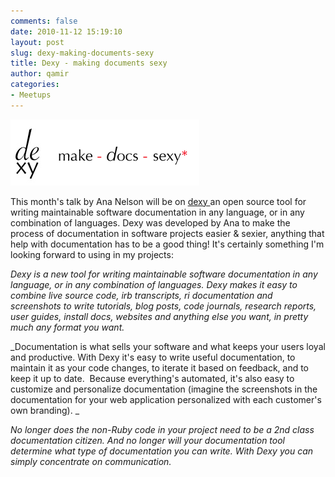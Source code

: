```yaml
---
comments: false
date: 2010-11-12 15:19:10
layout: post
slug: dexy-making-documents-sexy
title: Dexy - making documents sexy
author: qamir
categories:
- Meetups
---
```


![](images/dexy.png)

This month's talk by Ana Nelson will be on [dexy ](http://www.dexy.it/)an open source tool for writing maintainable software documentation in any language, or in any combination of languages. Dexy was developed by Ana to make the process of documentation in software projects easier & sexier, anything that help with documentation has to be a good thing! It's certainly something I'm looking forward to using in my projects:

_Dexy is a new tool for writing maintainable software documentation in
any language, or in any combination of languages. Dexy makes it easy
to combine live source code, irb transcripts, ri documentation and
screenshots to write tutorials, blog posts, code journals, research
reports, user guides, install docs, websites and anything else you
want, in pretty much any format you want._

_Documentation is what sells your software and what keeps your users
loyal and productive. With Dexy it's easy to write useful
documentation, to maintain it as your code changes, to iterate it
based on feedback, and to keep it up to date.  Because everything's
automated, it's also easy to customize and personalize documentation
(imagine the screenshots in the documentation for your web application
personalized with each customer's own branding).
_

_No longer does the non-Ruby code in your project need to be a 2nd
class documentation citizen. And no longer will your documentation
tool determine what type of documentation you can write. With Dexy you
can simply concentrate on communication._
